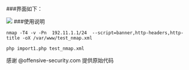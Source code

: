 ###界面如下：

![](http://i.imgur.com/ER2R1aL.png)
###使用说明




    nmap -T4 -v -Pn  192.11.1.1/24  --script=banner,http-headers,http-title -oX /var/www/test_nmap.xml
    
    php import1.php test_nmap.xml

感谢 @offensive-security.com 提供原始代码
